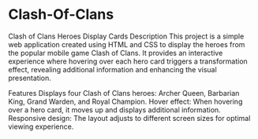 # Clash-Of-Clans
Clash of Clans Heroes Display Cards
Description
This project is a simple web application created using HTML and CSS to display the heroes from the popular mobile game Clash of Clans. It provides an interactive experience where hovering over each hero card triggers a transformation effect, revealing additional information and enhancing the visual presentation.

Features
Displays four Clash of Clans heroes: Archer Queen, Barbarian King, Grand Warden, and Royal Champion.
Hover effect: When hovering over a hero card, it moves up and displays additional information.
Responsive design: The layout adjusts to different screen sizes for optimal viewing experience.
